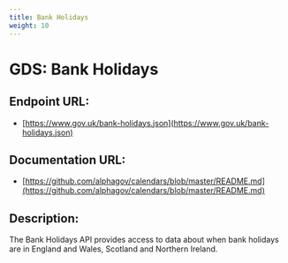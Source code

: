 ```yaml
---
title: Bank Holidays
weight: 10
---
```


# GDS: Bank Holidays

## Endpoint URL:
 - [https://www.gov.uk/bank-holidays.json](https://www.gov.uk/bank-holidays.json)

## Documentation URL:
 - [https://github.com/alphagov/calendars/blob/master/README.md](https://github.com/alphagov/calendars/blob/master/README.md)

## Description:
The Bank Holidays API provides access to data about when bank holidays are in England and Wales, Scotland and Northern Ireland.

